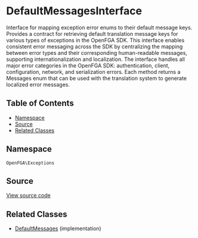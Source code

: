 # DefaultMessagesInterface

Interface for mapping exception error enums to their default message keys. Provides a contract for retrieving default translation message keys for various types of exceptions in the OpenFGA SDK. This interface enables consistent error messaging across the SDK by centralizing the mapping between error types and their corresponding human-readable messages, supporting internationalization and localization. The interface handles all major error categories in the OpenFGA SDK: authentication, client, configuration, network, and serialization errors. Each method returns a Messages enum that can be used with the translation system to generate localized error messages.

## Table of Contents

* [Namespace](#namespace)
* [Source](#source)
* [Related Classes](#related-classes)

## Namespace

`OpenFGA\Exceptions`

## Source

[View source code](https://github.com/evansims/openfga-php/blob/main/src/Exceptions/DefaultMessagesInterface.php)

## Related Classes

* [DefaultMessages](Exceptions/DefaultMessages.md) (implementation)

